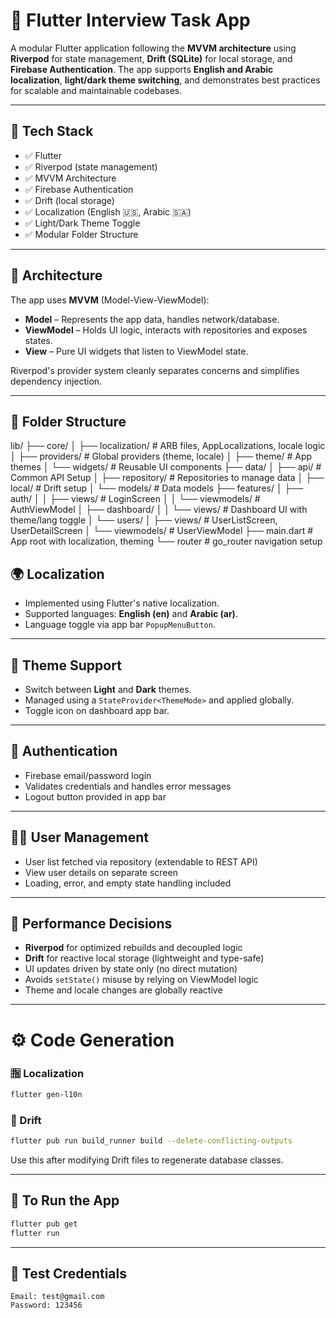 # 📱 Flutter Interview Task App

A modular Flutter application following the **MVVM architecture** using **Riverpod** for state management, **Drift (SQLite)** for local storage, and **Firebase Authentication**. The app supports **English and Arabic localization**, **light/dark theme switching**, and demonstrates best practices for scalable and maintainable codebases.

---

## 🔧 Tech Stack

- ✅ Flutter
- ✅ Riverpod (state management)
- ✅ MVVM Architecture
- ✅ Firebase Authentication
- ✅ Drift (local storage)
- ✅ Localization (English 🇺🇸, Arabic 🇸🇦)
- ✅ Light/Dark Theme Toggle
- ✅ Modular Folder Structure

---

## 📐 Architecture

The app uses **MVVM** (Model-View-ViewModel):

- **Model** – Represents the app data, handles network/database.
- **ViewModel** – Holds UI logic, interacts with repositories and exposes states.
- **View** – Pure UI widgets that listen to ViewModel state.

Riverpod's provider system cleanly separates concerns and simplifies dependency injection.

---

## 📁 Folder Structure

lib/
├── core/
│   ├── localization/         # ARB files, AppLocalizations, locale logic
│   ├── providers/            # Global providers (theme, locale)
│   ├── theme/                # App themes
│   └── widgets/              # Reusable UI components
├── data/
│   ├── api/                  # Common API Setup
│   ├── repository/           # Repositories to manage data
│   ├── local/                # Drift setup
│   └── models/               # Data models
├── features/
│   ├── auth/
│   │   ├── views/            # LoginScreen
│   │   └── viewmodels/       # AuthViewModel
│   ├── dashboard/
│   │   └── views/            # Dashboard UI with theme/lang toggle
│   └── users/
│       ├── views/            # UserListScreen, UserDetailScreen
│       └── viewmodels/       # UserViewModel
├── main.dart                 # App root with localization, theming
└── router                    # go_router navigation setup


## 🌍 Localization

- Implemented using Flutter's native localization.
- Supported languages: **English (en)** and **Arabic (ar)**.
- Language toggle via app bar `PopupMenuButton`.

---

## 🎨 Theme Support

- Switch between **Light** and **Dark** themes.
- Managed using a `StateProvider<ThemeMode>` and applied globally.
- Toggle icon on dashboard app bar.

---

## 🔐 Authentication

- Firebase email/password login
- Validates credentials and handles error messages
- Logout button provided in app bar

---

## 🧑‍💼 User Management

- User list fetched via repository (extendable to REST API)
- View user details on separate screen
- Loading, error, and empty state handling included

---

## 🚀 Performance Decisions

- **Riverpod** for optimized rebuilds and decoupled logic
- **Drift** for reactive local storage (lightweight and type-safe)
- UI updates driven by state only (no direct mutation)
- Avoids `setState()` misuse by relying on ViewModel logic
- Theme and locale changes are globally reactive

---

# ⚙️ Code Generation

### 🈯 Localization

```bash
flutter gen-l10n
```

### 💾 Drift

```bash
flutter pub run build_runner build --delete-conflicting-outputs
```

Use this after modifying Drift files to regenerate database classes.

---

## 🧪 To Run the App

```bash
flutter pub get
flutter run
```

---

## 🧪 Test Credentials

```
Email: test@gmail.com
Password: 123456
```
